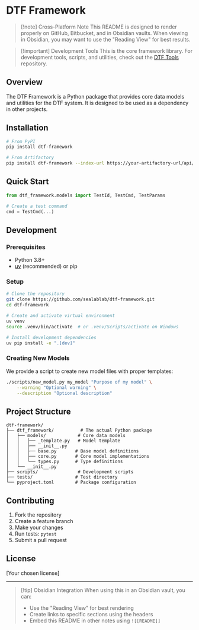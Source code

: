 # DTF Framework

> [!note] Cross-Platform Note
> This README is designed to render properly on GitHub, Bitbucket, and in Obsidian vaults.
> When viewing in Obsidian, you may want to use the "Reading View" for best results.

> [!important] Development Tools
> This is the core framework library. For development tools, scripts, and utilities,
> check out the [DTF Tools](https://github.com/sealablab/dtf-tools) repository.

## Overview

The DTF Framework is a Python package that provides core data models and utilities for the DTF system.
It is designed to be used as a dependency in other projects.

## Installation

```bash
# From PyPI
pip install dtf-framework

# From Artifactory
pip install dtf-framework --index-url https://your-artifactory-url/api/pypi/pypi/simple
```

## Quick Start

```python
from dtf_framework.models import TestId, TestCmd, TestParams

# Create a test command
cmd = TestCmd(...)
```

## Development

### Prerequisites

- Python 3.8+
- [uv](https://github.com/astral-sh/uv) (recommended) or pip

### Setup

```bash
# Clone the repository
git clone https://github.com/sealablab/dtf-framework.git
cd dtf-framework

# Create and activate virtual environment
uv venv
source .venv/bin/activate  # or .venv/Scripts/activate on Windows

# Install development dependencies
uv pip install -e ".[dev]"
```

### Creating New Models

We provide a script to create new model files with proper templates:

```bash
./scripts/new_model.py my_model "Purpose of my model" \
    --warning "Optional warning" \
    --description "Optional description"
```

## Project Structure

```
dtf-framework/
├── dtf_framework/          # The actual Python package
│   ├── models/            # Core data models
│   │   ├── _template.py   # Model template
│   │   ├── __init__.py
│   │   ├── base.py       # Base model definitions
│   │   ├── core.py       # Core model implementations
│   │   └── types.py      # Type definitions
│   └── __init__.py
├── scripts/               # Development scripts
├── tests/                # Test directory
└── pyproject.toml        # Package configuration
```

## Contributing

1. Fork the repository
2. Create a feature branch
3. Make your changes
4. Run tests: `pytest`
5. Submit a pull request

## License

[Your chosen license]

---

> [!tip] Obsidian Integration
> When using this in an Obsidian vault, you can:
> - Use the "Reading View" for best rendering
> - Create links to specific sections using the headers
> - Embed this README in other notes using `![[README]]` 